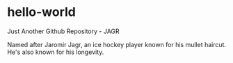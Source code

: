 # hello-world
Just Another Github Repository - JAGR

Named after Jaromir Jagr, an ice hockey player known for his mullet haircut. He's also known for his longevity.
